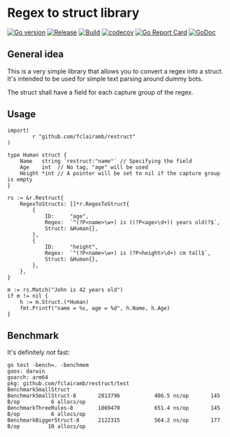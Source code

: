 # Regex to struct library

[![Go version](https://img.shields.io/github/go-mod/go-version/fclairamb/restruct)](https://golang.org/doc/devel/release.html)
[![Release](https://img.shields.io/github/v/release/fclairamb/restruct)](https://github.com/fclairamb/restruct/releases/latest)
[![Build](https://github.com/fclairamb/restruct/workflows/Build/badge.svg)](https://github.com/fclairamb/restruct/actions/workflows/build.yml)
[![codecov](https://codecov.io/gh/fclairamb/restruct/branch/main/graph/badge.svg?token=y1vcrxbXfv)](https://codecov.io/gh/fclairamb/restruct)<!--- [![gocover.io](https://gocover.io/_badge/github.com/fclairamb/restruct)](https://gocover.io/github.com/fclairamb/restruct) -->
[![Go Report Card](https://goreportcard.com/badge/fclairamb/restruct)](https://goreportcard.com/report/fclairamb/restruct)
[![GoDoc](https://godoc.org/github.com/fclairamb/restruct?status.svg)](https://godoc.org/github.com/fclairamb/restruct)

## General idea
This is a very simple library that allows you to convert a regex into a struct. It's intended to be used for simple text parsing around 
dummy bots.

The struct shall have a field for each capture group of the regex.

## Usage

```golang
import(
    	r "github.com/fclairamb/restruct"
)

type Human struct {
    Name   string `restruct:"name"` // Specifying the field
    Age    int  // No tag, "age" will be used
    Height *int // A pointer will be set to nil if the capture group is empty
}

rs := &r.Restruct{
    RegexToStructs: []*r.RegexToStruct{
        {
            ID:     "age",
            Regex:  `^(?P<name>\w+) is ((?P<age>\d+)( years old)?$`,
            Struct: &Human{},
        },
        {
            ID:     "height",
            Regex:  `^(?P<name>\w+) is (?P<height>\d+) cm tall$`,
            Struct: &Human{},
        },
    },
}

m := rs.Match("John is 42 years old")
if m != nil {
    h := m.Struct.(*Human)
    fmt.Printf("name = %s, age = %d", h.Name, h.Age)
}
```

## Benchmark
It's definitely _not_ fast:
```text
go test -bench=. -benchmem
goos: darwin
goarch: arm64
pkg: github.com/fclairamb/restruct/test
BenchmarkSmallStruct
BenchmarkSmallStruct-8    	 2813796	       406.5 ns/op	     145 B/op	       6 allocs/op
BenchmarkThreeRules-8     	 1869470	       651.4 ns/op	     145 B/op	       6 allocs/op
BenchmarkBiggerStruct-8   	 2122315	       564.2 ns/op	     177 B/op	      10 allocs/op
```